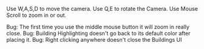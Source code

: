 Use W,A,S,D to move the camera.
Use Q,E to rotate the Camera.
Use Mouse Scroll to zoom in or out.

Bug: The first time you use the middle mouse button it will zoom in really close.
Bug: Building Highlighting doesn't go back to its default color after placing it.
Bug: Right clicking anywhere doesn't close the Buildings UI
